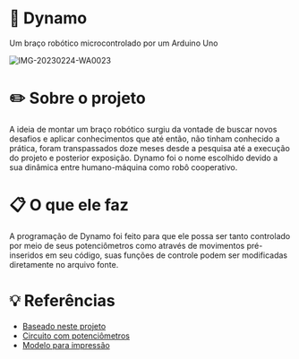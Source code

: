# 🏅 Dynamo
Um braço robótico microcontrolado por um Arduino Uno

![IMG-20230224-WA0023](https://github.com/user-attachments/assets/41319f52-718b-4b3a-a19f-aaf654e97c6d)

# ✏️ Sobre o projeto

A ideia de montar um braço robótico surgiu da vontade de buscar novos desafios e aplicar conhecimentos que até então, não tinham conhecido a prática, foram transpassados doze meses desde a pesquisa até a execução do projeto e posterior exposição. Dynamo foi o nome escolhido devido a sua dinâmica entre humano-máquina como robô cooperativo.

# 📋 O que ele faz
A programação de Dynamo foi feito para que ele possa ser tanto controlado por meio de seus potenciômetros como através de movimentos pré-inseridos em seu código, suas funções de controle podem ser modificadas diretamente no arquivo fonte.

# 💡 Referências
- [Baseado neste projeto](https://www.youtube.com/watch?v=Ecw3kCo4AdQ)
- [Circuito com potenciômetros](https://www.tinkercad.com/things/1KtkxZG6M7p)
- [Modelo para impressão](https://www.thingiverse.com/thing:360108)
